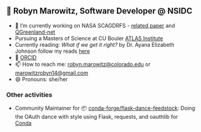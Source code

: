 ## 👋 Robyn Marowitz, Software Developer @ NSIDC


- 🔭 I’m currently working on NASA SCAGDRFS - [related paper](https://ntrs.nasa.gov/api/citations/20220003487/downloads/Rittger.pdf) and [QGreenland-net](https://github.com/QGreenland-Net)
- Pursuing a Masters of Science at CU Bouler [ATLAS Institute](https://www.colorado.edu/atlas/)
- Currently reading: _What if we get it right?_ by Dr. Ayana Elizabeth Johnson follow my reads [here](https://www.goodreads.com/user/show/114119858?ref=nav_profile_l)
- :test_tube: [ORCID](https://orcid.org/0000-0003-3160-132X)
- 📫 How to reach me: robyn.marowitz@colorado.edu or marowitzrobyn14@gmail.com
- 😄 Pronouns: she/her

### Other activities

- Community Maintainer for 📦 [conda-forge/flask-dance-feedstock](https://github.com/conda-forge/flask-dance-feedstock): Doing the OAuth dance with style using Flask, requests, and oauthlib for [Conda](https://en.wikipedia.org/wiki/Conda_(package_manager))
